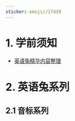 ```yaml
---
sticker: emoji//1f430
---
```

# 1. 学前须知 
- [英语兔精华内容整理](https://www.bilibili.com/opus/983678301160603666?spm_id_from=333.1387.0.0)

# 2. 英语兔系列 
## 2.1 音标系列 
